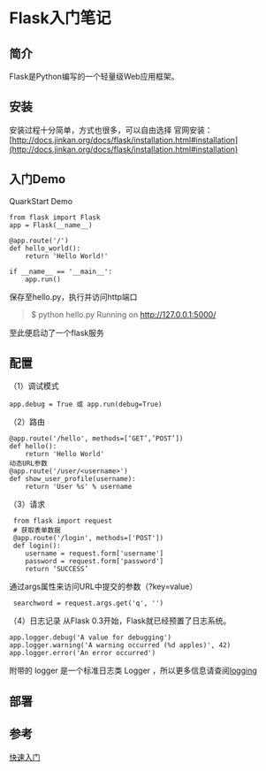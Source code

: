 # Flask入门笔记
## 简介
Flask是Python编写的一个轻量级Web应用框架。

## 安装
安装过程十分简单，方式也很多，可以自由选择
官网安装：[http://docs.jinkan.org/docs/flask/installation.html#installation](http://docs.jinkan.org/docs/flask/installation.html#installation)

## 入门Demo
QuarkStart Demo

	from flask import Flask
	app = Flask(__name__)
	
	@app.route('/')
	def hello_world():
		return 'Hello World!'
	
	if __name__ == '__main__':
		app.run()

保存至hello.py，执行并访问http端口

> $ python hello.py
> Running on http://127.0.0.1:5000/

至此便启动了一个flask服务

## 配置
（1）调试模式

	app.debug = True 或 app.run(debug=True)
（2）路由

	@app.route('/hello', methods=[‘GET’,’POST’])
	def hello():
		return 'Hello World'
	动态URL参数
	@app.route('/user/<username>')
	def show_user_profile(username):
		return 'User %s' % username
（3）请求

	 from flask import request
	 # 获取表单数据
	 @app.route('/login', methods=['POST'])
	 def login():
		username = request.form['username']
		password = request.form['password']
		return ‘SUCCESS’
通过args属性来访问URL中提交的参数（?key=value）

	 searchword = request.args.get('q', '')

（4）日志记录
从Flask 0.3开始，Flask就已经预置了日志系统。

	app.logger.debug('A value for debugging')
	app.logger.warning('A warning occurred (%d apples)', 42)
	app.logger.error('An error occurred')
附带的 logger 是一个标准日志类 Logger ，所以更多信息请查阅[logging](https://docs.python.org/3/library/logging.html)

## 部署

## 参考
[快速入门](http://docs.jinkan.org/docs/flask/quickstart.html#quickstart)


